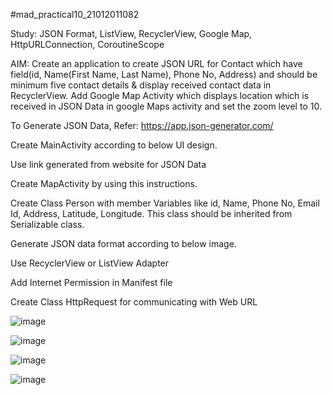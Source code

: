 #mad_practical10_21012011082

Study: JSON Format, ListView, RecyclerView, Google Map, HttpURLConnection, CoroutineScope

AIM: Create an application to create JSON URL for Contact which have field(id, Name(First Name, Last Name), Phone No, Address) and should be minimum five contact details & display received contact data in RecyclerView. Add Google Map Activity which displays location which is received in JSON Data in google Maps activity and set the zoom level to 10.

To Generate JSON Data, Refer: https://app.json-generator.com/

Create MainActivity according to below UI design.

Use link generated from website for JSON Data

Create MapActivity by using this instructions.

Create Class Person with member Variables like id, Name, Phone No, Email Id, Address, Latitude, Longitude. This class should be inherited from Serializable class.

Generate JSON data format according to below image.

Use RecyclerView or ListView Adapter

Add Internet Permission in  Manifest file

Create Class HttpRequest for communicating with Web URL

![image](https://github.com/patelhir2010/MAD_Practical10_21012011082/assets/139534069/90eaef3a-7502-47a1-bbb7-40c60d03e6be)

![image](https://github.com/patelhir2010/MAD_Practical10_21012011082/assets/139534069/1173027a-f741-46a9-aac3-bf43e53fb283)

![image](https://github.com/patelhir2010/MAD_Practical10_21012011082/assets/139534069/52db779c-0036-4f57-9591-47c4ca9ef0e1)

![image](https://github.com/patelhir2010/MAD_Practical10_21012011082/assets/139534069/d8c7f91c-b174-43bb-9ef5-513d23314518)
